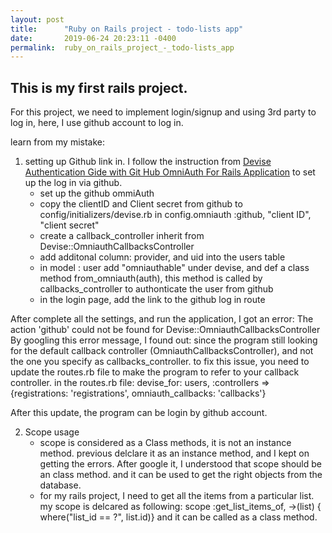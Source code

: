 ```yaml
---
layout: post
title:      "Ruby on Rails project - todo-lists app"
date:       2019-06-24 20:23:11 -0400
permalink:  ruby_on_rails_project_-_todo-lists_app
---
```


## This is my first rails project. 
For this project, we need to implement login/signup and using 3rd party to log in, here, I use github account to log in.

learn from my mistake:
1. setting up Github link in. I follow the instruction from [Devise Authentication Gide with Git Hub OmniAuth For Rails Application](https://medium.com/@salmaeng71/devise-authentication-guide-with-github-omniauth-for-rails-application-220aa52d5b82) to set up the log in via github.
   *   set up the github ommiAuth
   *   copy the clientID and Client secret from github to config/initializers/devise.rb in config.omniauth :github, "client ID", "client secret"
   *   create a callback_controller inherit from Devise::OmniauthCallbacksController
   *   add additonal column: provider, and uid into the users table
   *   in model : user add "omniauthable" under devise, and def a class method from_omniauth(auth), this method is called by callbacks_controller to authonticate the user from github
   *   in the login page, add the link to the github log in route
	 
After complete all the settings, and run the application, I got an error: The action 'github' could not be found for Devise::OmniauthCallbacksController
By googling this error message, I found out:
since the program still looking for the default callback controller (OmniauthCallbacksController), and not the one you specify as callbacks_controller. 
to fix this issue, you need to update the routes.rb file to make the program to refer to your callback controller.
in the routes.rb file:
devise_for: users, :controllers => {registrations: 'registrations', omniauth_callbacks: 'callbacks'}

After this update, the program can be login by github account.

2. Scope usage
    *  scope is considered as a Class methods, it is not an instance method. 
         previous delclare it as an instance method, and I kept on getting the errors. After google it, I understood that scope should be an class method. and it can be used to get the right objects from the database.
    *  for my rails project, I need to get all the items from a particular list. my scope is delcared as following:
      scope :get_list_items_of, ->(list) { where("list_id == ?", list.id)}
			and it can be called as a class method. 


